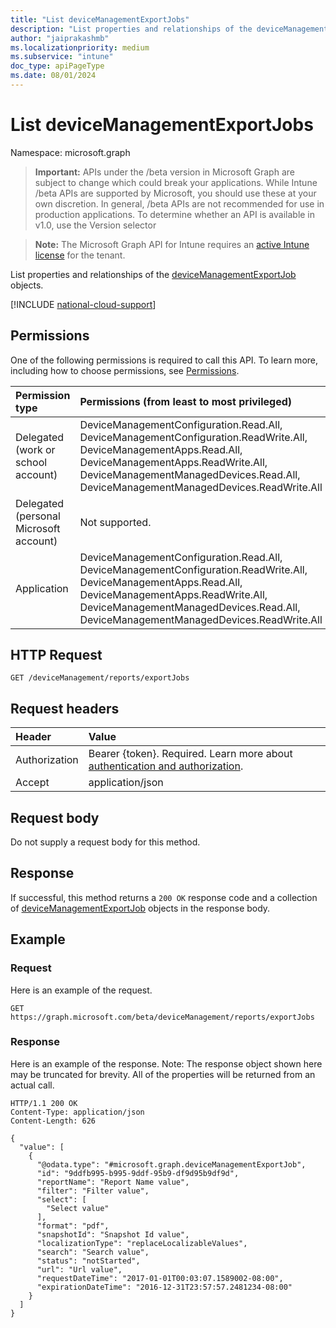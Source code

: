 ```yaml
---
title: "List deviceManagementExportJobs"
description: "List properties and relationships of the deviceManagementExportJob objects."
author: "jaiprakashmb"
ms.localizationpriority: medium
ms.subservice: "intune"
doc_type: apiPageType
ms.date: 08/01/2024
---
```


# List deviceManagementExportJobs

Namespace: microsoft.graph

> **Important:** APIs under the /beta version in Microsoft Graph are subject to change which could break your applications. While Intune /beta APIs are supported by Microsoft, you should use these at your own discretion. In general, /beta APIs are not recommended for use in production applications. To determine whether an API is available in v1.0, use the Version selector

> **Note:** The Microsoft Graph API for Intune requires an [active Intune license](https://go.microsoft.com/fwlink/?linkid=839381) for the tenant.

List properties and relationships of the [deviceManagementExportJob](../resources/intune-reporting-devicemanagementexportjob.md) objects.

[!INCLUDE [national-cloud-support](../../includes/all-clouds.md)]

## Permissions
One of the following permissions is required to call this API. To learn more, including how to choose permissions, see [Permissions](/graph/permissions-reference).

|Permission type|Permissions (from least to most privileged)|
|:---|:---|
|Delegated (work or school account)|DeviceManagementConfiguration.Read.All, DeviceManagementConfiguration.ReadWrite.All, DeviceManagementApps.Read.All, DeviceManagementApps.ReadWrite.All, DeviceManagementManagedDevices.Read.All, DeviceManagementManagedDevices.ReadWrite.All|
|Delegated (personal Microsoft account)|Not supported.|
|Application|DeviceManagementConfiguration.Read.All, DeviceManagementConfiguration.ReadWrite.All, DeviceManagementApps.Read.All, DeviceManagementApps.ReadWrite.All, DeviceManagementManagedDevices.Read.All, DeviceManagementManagedDevices.ReadWrite.All|

## HTTP Request
<!-- {
  "blockType": "ignored"
}
-->
``` http
GET /deviceManagement/reports/exportJobs
```

## Request headers
|Header|Value|
|:---|:---|
|Authorization|Bearer {token}. Required. Learn more about [authentication and authorization](/graph/auth/auth-concepts).|
|Accept|application/json|

## Request body
Do not supply a request body for this method.

## Response
If successful, this method returns a `200 OK` response code and a collection of [deviceManagementExportJob](../resources/intune-reporting-devicemanagementexportjob.md) objects in the response body.

## Example

### Request
Here is an example of the request.
``` http
GET https://graph.microsoft.com/beta/deviceManagement/reports/exportJobs
```

### Response
Here is an example of the response. Note: The response object shown here may be truncated for brevity. All of the properties will be returned from an actual call.
``` http
HTTP/1.1 200 OK
Content-Type: application/json
Content-Length: 626

{
  "value": [
    {
      "@odata.type": "#microsoft.graph.deviceManagementExportJob",
      "id": "9ddfb995-b995-9ddf-95b9-df9d95b9df9d",
      "reportName": "Report Name value",
      "filter": "Filter value",
      "select": [
        "Select value"
      ],
      "format": "pdf",
      "snapshotId": "Snapshot Id value",
      "localizationType": "replaceLocalizableValues",
      "search": "Search value",
      "status": "notStarted",
      "url": "Url value",
      "requestDateTime": "2017-01-01T00:03:07.1589002-08:00",
      "expirationDateTime": "2016-12-31T23:57:57.2481234-08:00"
    }
  ]
}
```